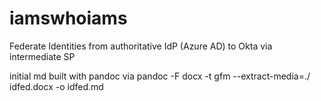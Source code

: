 # iamswhoiams
Federate Identities from authoritative IdP (Azure AD) to Okta via intermediate SP 

initial md built with pandoc via 
pandoc -F docx -t gfm --extract-media=./ idfed.docx -o idfed.md
